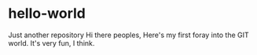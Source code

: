 # hello-world
Just another repository
Hi there peoples,
     Here's my first foray into the GIT world.  It's very fun, I think.
